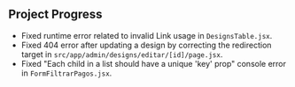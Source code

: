 ## Project Progress

- Fixed runtime error related to invalid Link usage in `DesignsTable.jsx`.
- Fixed 404 error after updating a design by correcting the redirection target in `src/app/admin/designs/editar/[id]/page.jsx`.
- Fixed "Each child in a list should have a unique 'key' prop" console error in `FormFiltrarPagos.jsx`.
